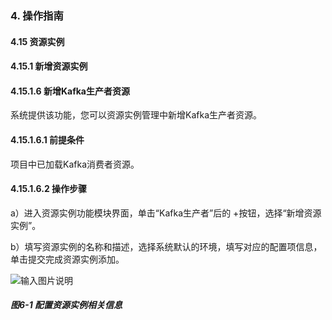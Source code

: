 ### 4. 操作指南

#### 4.15 资源实例

#### 4.15.1 新增资源实例

#### 4.15.1.6 新增Kafka生产者资源

系统提供该功能，您可以资源实例管理中新增Kafka生产者资源。

#### 4.15.1.6.1 前提条件

项目中已加载Kafka消费者资源。

#### 4.15.1.6.2 操作步骤

a）进入资源实例功能模块界面，单击“Kafka生产者”后的 +按钮，选择“新增资源实例”。

b）填写资源实例的名称和描述，选择系统默认的环境，填写对应的配置项信息，单击提交完成资源实例添加。

![输入图片说明](../../../../../images/SoFlu%EF%BC%88%E5%90%8E%E7%AB%AF%EF%BC%89%E5%BC%80%E5%8F%91%E5%B9%B3%E5%8F%B0/1.%20%E6%9C%80%E6%96%B0%E7%89%88%E6%9C%AC%20-%20%E6%9B%B4%E6%96%B0%E6%97%A5%E6%9C%9F%20-%202022.10.08/4.%20%E6%93%8D%E4%BD%9C%E6%8C%87%E5%8D%97/15.%20%E8%B5%84%E6%BA%90%E5%AE%9E%E4%BE%8B/1.%20%E6%96%B0%E5%A2%9E%E8%B5%84%E6%BA%90%E5%AE%9E%E4%BE%8B/6-1.png)

##### 图6-1 配置资源实例相关信息
